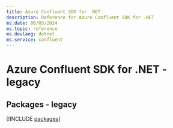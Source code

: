 ```yaml
---
title: Azure Confluent SDK for .NET
description: Reference for Azure Confluent SDK for .NET
ms.date: 06/03/2024
ms.topic: reference
ms.devlang: dotnet
ms.service: confluent
---
```

# Azure Confluent SDK for .NET - legacy
## Packages - legacy
[!INCLUDE [packages](confluent-index.md)]